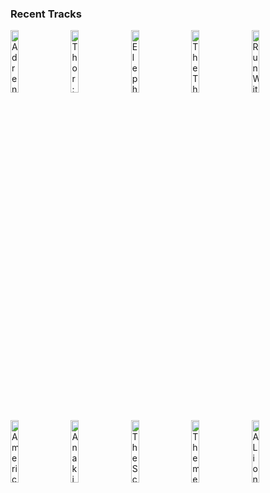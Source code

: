 ### Recent Tracks
[<img src='https://lastfm.freetls.fastly.net/i/u/300x300/750c4fd0e12446d8bf69661a248cbee7.png' width='16%' height='16%' alt='Adrenaline'>](https://www.last.fm/music/thomas%2bnewman/_/adrenaline)&nbsp;&nbsp;&nbsp;&nbsp;[<img src='https://lastfm.freetls.fastly.net/i/u/300x300/dc3002613ee44b7199f189916cddc887.png' width='16%' height='16%' alt='Thor: The Dark World'>](https://www.last.fm/music/brian%2btyler/_/thor%253a%2bthe%2bdark%2bworld)&nbsp;&nbsp;&nbsp;&nbsp;[<img src='https://lastfm.freetls.fastly.net/i/u/300x300/9b20fad9806a1453ddcf09333898f372.png' width='16%' height='16%' alt='Elephant Waterfall'>](https://www.last.fm/music/john%2bdebney/_/elephant%2bwaterfall)&nbsp;&nbsp;&nbsp;&nbsp;[<img src='https://lastfm.freetls.fastly.net/i/u/300x300/b5810ec00d9bcdf0a4ab4fee84e7461b.png' width='16%' height='16%' alt='The Thrombey Family Theme'>](https://www.last.fm/music/nathan%2bjohnson/_/the%2bthrombey%2bfamily%2btheme)&nbsp;&nbsp;&nbsp;&nbsp;[<img src='https://lastfm.freetls.fastly.net/i/u/300x300/dfed95f8dd934a865187d61fcf67514f.png' width='16%' height='16%' alt='Run With the Herd - From "The Good Dinosaur" Score'>](https://www.last.fm/music/mychael%2bdanna/_/run%2bwith%2bthe%2bherd%2b-%2bfrom%2b%2522the%2bgood%2bdinosaur%2522%2bscore)&nbsp;&nbsp;&nbsp;&nbsp;<br>[<img src='https://lastfm.freetls.fastly.net/i/u/300x300/9d37d9a7f792b4e2033cf0613da7fb17.png' width='16%' height='16%' alt='American Venom'>](https://www.last.fm/music/woody%2bjackson/_/american%2bvenom)&nbsp;&nbsp;&nbsp;&nbsp;[<img src='https://lastfm.freetls.fastly.net/i/u/300x300/f93fbe9bf515c6765d1eb116cc8b1a20.png' width='16%' height='16%' alt='Anakins Betrayal'>](https://www.last.fm/music/john%2bwilliams/_/anakin%2527s%2bbetrayal)&nbsp;&nbsp;&nbsp;&nbsp;[<img src='https://lastfm.freetls.fastly.net/i/u/300x300/ea3b134813124a62ca5b38194846b542.png' width='16%' height='16%' alt='The Scare Floor'>](https://www.last.fm/music/randy%2bnewman/_/the%2bscare%2bfloor)&nbsp;&nbsp;&nbsp;&nbsp;[<img src='https://lastfm.freetls.fastly.net/i/u/300x300/20e965079dff478d8f83842ec29257a5.png' width='16%' height='16%' alt='Theme from Jurassic Park'>](https://www.last.fm/music/john%2bwilliams/_/theme%2bfrom%2bjurassic%2bpark)&nbsp;&nbsp;&nbsp;&nbsp;[<img src='https://lastfm.freetls.fastly.net/i/u/300x300/ce5054350b03ec0fd8b28b18f48554fb.png' width='16%' height='16%' alt='A Lions Legacy'>](https://www.last.fm/music/ramin%2bdjawadi/_/a%2blion%2527s%2blegacy)&nbsp;&nbsp;&nbsp;&nbsp;<br>